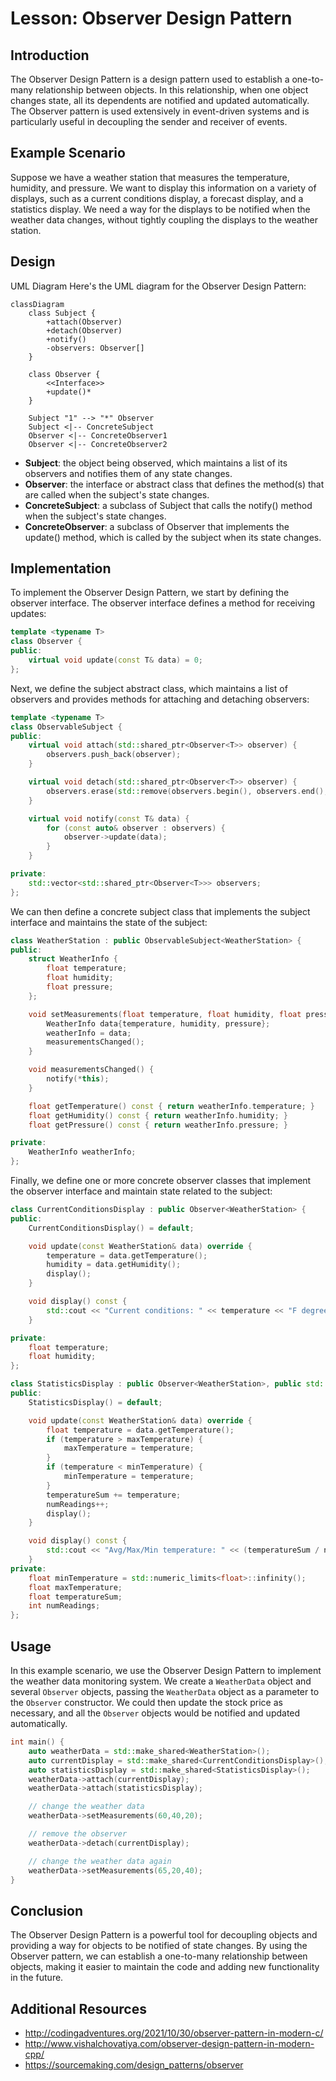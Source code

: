 # Lesson: Observer Design Pattern
## Introduction

The Observer Design Pattern is a design pattern used to establish a one-to-many relationship between objects. In this relationship, when one object changes state, all its dependents are notified and updated automatically. The Observer pattern is used extensively in event-driven systems and is particularly useful in decoupling the sender and receiver of events.
## Example Scenario

Suppose we have a weather station that measures the temperature, humidity, and pressure. We want to display this information on a variety of displays, such as a current conditions display, a forecast display, and a statistics display. We need a way for the displays to be notified when the weather data changes, without tightly coupling the displays to the weather station.
## Design

UML Diagram
Here's the UML diagram for the Observer Design Pattern:

```mermaid
classDiagram
    class Subject {
        +attach(Observer)
        +detach(Observer)
        +notify()
        -observers: Observer[]
    }

    class Observer {
        <<Interface>>
        +update()*
    }

    Subject "1" --> "*" Observer
    Subject <|-- ConcreteSubject
    Observer <|-- ConcreteObserver1
    Observer <|-- ConcreteObserver2
```

+ **Subject**: the object being observed, which maintains a list of its observers and notifies them of any state changes.
+ **Observer**: the interface or abstract class that defines the method(s) that are called when the subject's state changes.
+ **ConcreteSubject**: a subclass of Subject that calls the notify() method when the subject's state changes.
+ **ConcreteObserver**: a subclass of Observer that implements the update() method, which is called by the subject when its state changes.
## Implementation

To implement the Observer Design Pattern, we start by defining the observer interface. The observer interface defines a method for receiving updates:

```c++
template <typename T>
class Observer {
public:
    virtual void update(const T& data) = 0;
};
```

Next, we define the subject abstract class, which maintains a list of observers and provides methods for attaching and detaching observers:

```c++
template <typename T>
class ObservableSubject {
public:
    virtual void attach(std::shared_ptr<Observer<T>> observer) {
        observers.push_back(observer);
    }

    virtual void detach(std::shared_ptr<Observer<T>> observer) {
        observers.erase(std::remove(observers.begin(), observers.end(), observer), observers.end());
    }

    virtual void notify(const T& data) {
        for (const auto& observer : observers) {
            observer->update(data);
        }
    }

private:
    std::vector<std::shared_ptr<Observer<T>>> observers;
};
```

We can then define a concrete subject class that implements the subject interface and maintains the state of the subject:

```c++
class WeatherStation : public ObservableSubject<WeatherStation> {
public:
    struct WeatherInfo {
        float temperature;
        float humidity;
        float pressure;
    };

    void setMeasurements(float temperature, float humidity, float pressure) {
        WeatherInfo data{temperature, humidity, pressure};
        weatherInfo = data;
        measurementsChanged();
    }

    void measurementsChanged() {
        notify(*this);
    }

    float getTemperature() const { return weatherInfo.temperature; }
    float getHumidity() const { return weatherInfo.humidity; }
    float getPressure() const { return weatherInfo.pressure; }

private:
    WeatherInfo weatherInfo;
};
```

Finally, we define one or more concrete observer classes that implement the observer interface and maintain state related to the subject:

```c++
class CurrentConditionsDisplay : public Observer<WeatherStation> {
public:
    CurrentConditionsDisplay() = default;

    void update(const WeatherStation& data) override {
        temperature = data.getTemperature();
        humidity = data.getHumidity();
        display();
    }

    void display() const {
        std::cout << "Current conditions: " << temperature << "F degrees and " << humidity << "% humidity\n";
    }

private:
    float temperature;
    float humidity;
};
```
```c++
class StatisticsDisplay : public Observer<WeatherStation>, public std::enable_shared_from_this<StatisticsDisplay> {
public:
    StatisticsDisplay() = default;

    void update(const WeatherStation& data) override {
        float temperature = data.getTemperature();
        if (temperature > maxTemperature) {
            maxTemperature = temperature;
        }
        if (temperature < minTemperature) {
            minTemperature = temperature;
        }
        temperatureSum += temperature;
        numReadings++;
        display();
    }

    void display() const {
        std::cout << "Avg/Max/Min temperature: " << (temperatureSum / numReadings) << "/" << maxTemperature << "/" << minTemperature << "\n";
    }
private:
    float minTemperature = std::numeric_limits<float>::infinity();
    float maxTemperature;
    float temperatureSum;
    int numReadings;
};
```

## Usage
In this example scenario, we use the Observer Design Pattern to implement the weather data monitoring system. We create a `WeatherData` object and several `Observer` objects, passing the `WeatherData` object as a parameter to the `Observer` constructor. We could then update the stock price as necessary, and all the `Observer` objects would be notified and updated automatically.
```c++
int main() {
    auto weatherData = std::make_shared<WeatherStation>();
    auto currentDisplay = std::make_shared<CurrentConditionsDisplay>();
    auto statisticsDisplay = std::make_shared<StatisticsDisplay>();
    weatherData->attach(currentDisplay);
    weatherData->attach(statisticsDisplay);

    // change the weather data
    weatherData->setMeasurements(60,40,20);

    // remove the observer
    weatherData->detach(currentDisplay);

    // change the weather data again
    weatherData->setMeasurements(65,20,40);
}
```

## Conclusion
The Observer Design Pattern is a powerful tool for decoupling objects and providing a way for objects to be notified of state changes. By using the Observer pattern, we can establish a one-to-many relationship between objects, making it easier to maintain the code and adding new functionality in the future.

## Additional Resources
+ http://codingadventures.org/2021/10/30/observer-pattern-in-modern-c/
+ http://www.vishalchovatiya.com/observer-design-pattern-in-modern-cpp/
+ https://sourcemaking.com/design_patterns/observer
